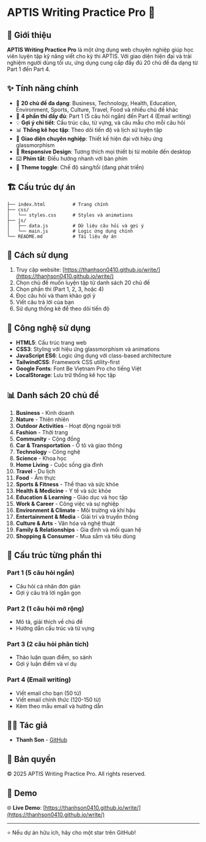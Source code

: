 # APTIS Writing Practice Pro 🚀

## 📖 Giới thiệu
**APTIS Writing Practice Pro** là một ứng dụng web chuyên nghiệp giúp học viên luyện tập kỹ năng viết cho kỳ thi APTIS. Với giao diện hiện đại và trải nghiệm người dùng tối ưu, ứng dụng cung cấp đầy đủ 20 chủ đề đa dạng từ Part 1 đến Part 4.

## ✨ Tính năng chính
- 🎯 **20 chủ đề đa dạng**: Business, Technology, Health, Education, Environment, Sports, Culture, Travel, Food và nhiều chủ đề khác
- 📝 **4 phần thi đầy đủ**: Part 1 (5 câu hỏi ngắn) đến Part 4 (Email writing)  
- 💡 **Gợi ý chi tiết**: Cấu trúc câu, từ vựng, và câu mẫu cho mỗi câu hỏi
- 📊 **Thống kê học tập**: Theo dõi tiến độ và lịch sử luyện tập
- 🎨 **Giao diện chuyên nghiệp**: Thiết kế hiện đại với hiệu ứng glassmorphism
- 📱 **Responsive Design**: Tương thích mọi thiết bị từ mobile đến desktop
- ⌨️ **Phím tắt**: Điều hướng nhanh với bàn phím
- 🌙 **Theme toggle**: Chế độ sáng/tối (đang phát triển)

## 🏗️ Cấu trúc dự án
```
├── index.html          # Trang chính
├── css/
│   └── styles.css      # Styles và animations
├── js/
│   ├── data.js         # Dữ liệu câu hỏi và gợi ý
│   └── main.js         # Logic ứng dụng chính
└── README.md           # Tài liệu dự án
```

## 🚀 Cách sử dụng
1. Truy cập website: [https://thanhson0410.github.io/write/](https://thanhson0410.github.io/write/)
2. Chọn chủ đề muốn luyện tập từ danh sách 20 chủ đề
3. Chọn phần thi (Part 1, 2, 3, hoặc 4)
4. Đọc câu hỏi và tham khảo gợi ý
5. Viết câu trả lời của bạn
6. Sử dụng thống kê để theo dõi tiến độ

## 🎨 Công nghệ sử dụng
- **HTML5**: Cấu trúc trang web
- **CSS3**: Styling với hiệu ứng glassmorphism và animations
- **JavaScript ES6**: Logic ứng dụng với class-based architecture
- **TailwindCSS**: Framework CSS utility-first
- **Google Fonts**: Font Be Vietnam Pro cho tiếng Việt
- **LocalStorage**: Lưu trữ thống kê học tập

## 📊 Danh sách 20 chủ đề
1. **Business** - Kinh doanh
2. **Nature** - Thiên nhiên  
3. **Outdoor Activities** - Hoạt động ngoài trời
4. **Fashion** - Thời trang
5. **Community** - Cộng đồng
6. **Car & Transportation** - Ô tô và giao thông
7. **Technology** - Công nghệ
8. **Science** - Khoa học
9. **Home Living** - Cuộc sống gia đình
10. **Travel** - Du lịch
11. **Food** - Ẩm thực
12. **Sports & Fitness** - Thể thao và sức khỏe
13. **Health & Medicine** - Y tế và sức khỏe
14. **Education & Learning** - Giáo dục và học tập
15. **Work & Career** - Công việc và sự nghiệp
16. **Environment & Climate** - Môi trường và khí hậu
17. **Entertainment & Media** - Giải trí và truyền thông
18. **Culture & Arts** - Văn hóa và nghệ thuật
19. **Family & Relationships** - Gia đình và mối quan hệ
20. **Shopping & Consumer** - Mua sắm và tiêu dùng

## 🎯 Cấu trúc từng phần thi
### Part 1 (5 câu hỏi ngắn)
- Câu hỏi cá nhân đơn giản
- Gợi ý câu trả lời ngắn gọn

### Part 2 (1 câu hỏi mở rộng)  
- Mô tả, giải thích về chủ đề
- Hướng dẫn cấu trúc và từ vựng

### Part 3 (2 câu hỏi phân tích)
- Thảo luận quan điểm, so sánh
- Gợi ý luận điểm và ví dụ

### Part 4 (Email writing)
- Viết email cho bạn (50 từ)  
- Viết email chính thức (120-150 từ)
- Kèm theo mẫu email và hướng dẫn

## 👨‍💻 Tác giả
- **Thanh Son** - [GitHub](https://github.com/thanhson0410)

## 📝 Bản quyền
© 2025 APTIS Writing Practice Pro. All rights reserved.

## 🔗 Demo
🌐 **Live Demo**: [https://thanhson0410.github.io/write/](https://thanhson0410.github.io/write/)

---
⭐ Nếu dự án hữu ích, hãy cho một star trên GitHub!
